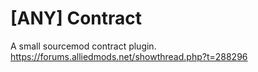# [ANY] Contract
A small sourcemod contract plugin.
https://forums.alliedmods.net/showthread.php?t=288296
